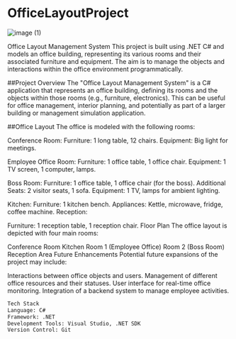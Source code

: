 # OfficeLayoutProject

![image (1)](https://github.com/user-attachments/assets/fc926af8-c197-4ed4-afd4-5b261c139ae3)

Office Layout Management System
This project is built using .NET C# and models an office building, representing its various rooms and their associated furniture and equipment. The aim is to manage the objects and interactions within the office environment programmatically.

##Project Overview
The "Office Layout Management System" is a C# application that represents an office building, defining its rooms and the objects within those rooms (e.g., furniture, electronics). This can be useful for office management, interior planning, and potentially as part of a larger building or management simulation application.

##Office Layout
The office is modeled with the following rooms:

Conference Room:
Furniture: 1 long table, 12 chairs.
Equipment: Big light for meetings.

Employee Office Room:
Furniture: 1 office table, 1 office chair.
Equipment: 1 TV screen, 1 computer, lamps.

Boss Room:
Furniture: 1 office table, 1 office chair (for the boss).
Additional Seats: 2 visitor seats, 1 sofa.
Equipment: 1 TV, lamps for ambient lighting.

Kitchen:
Furniture: 1 kitchen bench.
Appliances: Kettle, microwave, fridge, coffee machine.
Reception:

Furniture: 1 reception table, 1 reception chair.
Floor Plan
The office layout is depicted with four main rooms:

Conference Room
Kitchen
Room 1 (Employee Office)
Room 2 (Boss Room)
Reception Area
Future Enhancements
Potential future expansions of the project may include:

Interactions between office objects and users.
Management of different office resources and their statuses.
User interface for real-time office monitoring.
Integration of a backend system to manage employee activities.

```bash
Tech Stack
Language: C#
Framework: .NET
Development Tools: Visual Studio, .NET SDK
Version Control: Git
```
